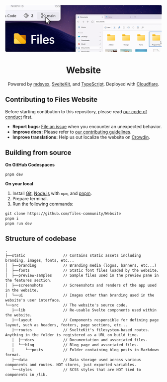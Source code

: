 <p align="center">
  <a style="text-decoration:none" href="https://files.community">
    <img alt="Files hero image" src="https://github.com/files-community/Files/blob/main/assets/ReadmeHero.png" /></a>
  <h1 align="center">Website</h1>
</p>

<p align="center">
  Powered by <a href="https://mdsvex.pngwn.io">mdsvex</a>, <a href="https://svelte.dev">SvelteKit</a>, and <a href="https://typescriptlang.org">TypeScript</a>. Deployed with <a href="https://www.cloudflare.com">Cloudflare</a>.
</p>

## Contributing to Files Website

Before starting contibution to this repository, please read [our code of conduct](./CODE_OF_CONDUCT.md) first.

- **Report bugs:** [File an issue](https://github.com/files-community/Files/issues/new/choose) when you encounter an unexpected behavior.
- **Improve docs:** Please refer to [our contributing guidelines](./CONTRIBUTING.md#contributing-to-the-docs).
- **Improve translations:** Help us out localize the website on [Crowdin](https://crowdin.com/project/files-website).

## Building from source

**On GitHub Codespaces**

```console
pnpm dev
```

**On your local**

1. Install [Git](https://git-scm.com), [Node.js](https://nodejs.org/en/) with `npm`, and [pnpm](https://pnpm.io).
2. Prepare terminal.
3. Run the following commands:
```console
git clone https://github.com/files-community/Website
pnpm i
pnpm run dev
```

## Structure of codebase

```
.
├──static                 // Contains static assets including branding, images, fonts, etc...
│  ├──branding            // Branding media (logos, banners, etc...)
│  ├──fonts               // Static font files loaded by the website.
│  ├──preview-samples     // Sample files used in the preview pane in the features section.
│  ├──screenshots         // Screenshots and renders of the app used in the website.
│  └──ui                  // Images other than branding used in the website's user interface.
└──src                    // The website's source code.
   ├──lib                 // Re-usable Svelte components used within the website.
   ├──layout              // Components responsible for defining page layout, such as headers, footers, page sections, etc...
   ├──routes              // SvelteKit's filesystem-based routes. Anything in the folder is registered as a URL on build time.
   │  ├──docs             // Documentation and associated files.
   │  └──blog             // Blog page and associated files.
   │     └──posts         // Folder containing blog posts in Markdown format.
   ├──data                // Data storage used across various components and routes. NOT stores, just exported variables.
   └──styles              // SCSS styles that are NOT tied to components in /lib.
```
